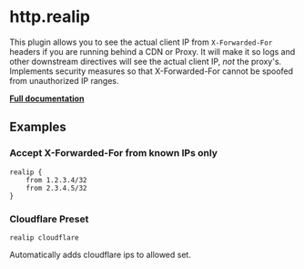 # http.realip

This plugin allows you to see the actual client IP from `X-Forwarded-For` headers if you are running behind a CDN or
Proxy. It will make it so logs and other downstream directives will see the actual client IP, *not* the proxy&#39;s.
Implements security measures so that X-Forwarded-For cannot be spoofed from unauthorized IP ranges.

**[Full documentation](https://github.com/captncraig/caddy-realip/blob/master/README.md)**

## Examples

### Accept X-Forwarded-For from known IPs only

``` caddyfile
realip {
    from 1.2.3.4/32
    from 2.3.4.5/32
}
```

### Cloudflare Preset

``` caddyfile
realip cloudflare
```

Automatically adds cloudflare ips to allowed set.
